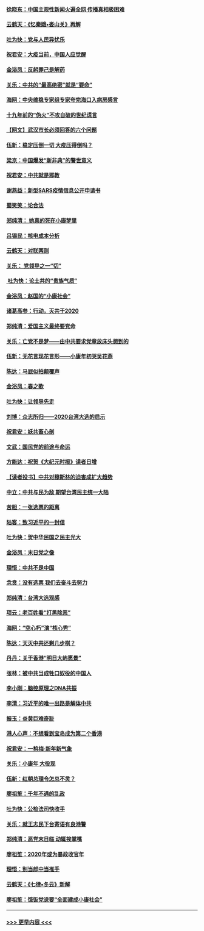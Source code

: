 #### [徐晓东：中国主观性新闻火遍全网 传播真相极困难](../pages/nsc993/n11826508.md?t=01281033) 
#### [云鹤天：《忆秦娥▪娄山关》再解](../pages/nsc993/n11824682.md?t=01281033) 
#### [吐为快：党与人民异忧乐](../pages/nsc993/n11824660.md?t=01281033) 
#### [祝君安：大疫当前，中国人应觉醒](../pages/nsc993/n11821946.md?t=01281033) 
#### [金浴凤：反躬罪己是解药](../pages/nsc993/n11820280.md?t=01281033) 
#### [关乐：中共的“最高绝密”就是“要命”](../pages/nsc993/n11816946.md?t=01281033) 
#### [海网：中央维稳专家组专家夸完海口入病房感言](../pages/nsc993/n11815138.md?t=01281033) 
#### [十九年前的“伪火”不攻自破的世纪谎言](../pages/nsc993/n11813238.md?t=01281033) 
#### [【网文】武汉市长必须回答的六个问题](../pages/nsc993/n11813848.md?t=01281033) 
#### [伍新：稳定压倒一切 大疫压得倒吗？](../pages/nsc993/n11812634.md?t=01281033) 
#### [梁京：中国爆发“新非典”的警世意义](../pages/nsc993/n11812554.md?t=01281033) 
#### [祝君安：中共就是邪教](../pages/nsc993/n11812431.md?t=01281033) 
#### [谢燕益：新型SARS疫情信息公开申请书](../pages/nsc993/n11808840.md?t=01281033) 
#### [蜀笑笑：论合法](../pages/nsc993/n11808064.md?t=01281033) 
#### [郑纯清： 她真的死在小康梦里](../pages/nsc993/n11806623.md?t=01281033) 
#### [吕锡民：核电成本分析](../pages/nsc993/n11806284.md?t=01281033) 
#### [云鹤天：对联两则](../pages/nsc993/n11805957.md?t=01281033) 
#### [关乐： 党领导之一“切”](../pages/nsc993/n11804505.md?t=01281033) 
#### [ 吐为快：论土共的“贵族气质”](../pages/nsc993/n11804490.md?t=01281033) 
#### [金浴凤：赵国的“小康社会”](../pages/nsc993/n11804452.md?t=01281033) 
#### [诸葛高参：行动，灭共于2020](../pages/nsc993/n11804120.md?t=01281033) 
#### [郑纯清：爱国主义最终要党命](../pages/nsc993/n11802197.md?t=01281033) 
#### [关乐：亡党不是梦——由中共要求党章放床头想到的](../pages/nsc993/n11802156.md?t=01281033) 
#### [伍新：无花言现花言形——小康年初哭吴花燕](../pages/nsc993/n11800044.md?t=01281033) 
#### [陈达：马屁似拍颠覆声](../pages/nsc993/n11800010.md?t=01281033) 
#### [金浴凤：春之歌](../pages/nsc993/n11797687.md?t=01281033) 
#### [吐为快：让领导先走](../pages/nsc993/n11797512.md?t=01281033) 
#### [刘博：众志所归——2020台湾大选的启示](../pages/nsc993/n11796878.md?t=01281033) 
#### [祝君安：妖共畜心剖](../pages/nsc993/n11794273.md?t=01281033) 
#### [文武：国民党的前途与命运](../pages/nsc993/n11794198.md?t=01281033) 
#### [方能达：祝贺《大纪元时报》读者日增](../pages/nsc993/n11793807.md?t=01281033) 
#### [【读者投书】中共对穆斯林的迫害成扩大趋势](../pages/nsc993/n11791371.md?t=01281033) 
#### [中立：中共与民为敌 期望台湾民主统一大陆](../pages/nsc993/n11790392.md?t=01281033) 
#### [苦胆：一张选票的距离](../pages/nsc993/n11788914.md?t=01281033) 
#### [陆客：致习近平的一封信](../pages/nsc993/n11788867.md?t=01281033) 
#### [吐为快：贺中华民国之民主光大](../pages/nsc993/n11788618.md?t=01281033) 
#### [金浴凤：末日党之像](../pages/nsc993/n11787475.md?t=01281033) 
#### [理悟：中共不是中国](../pages/nsc993/n11787463.md?t=01281033) 
#### [念贲：没有选票  我们去奋斗去努力](../pages/nsc993/n11787398.md?t=01281033) 
#### [郑纯清：台湾大选观感](../pages/nsc993/n11786210.md?t=01281033) 
#### [项云：老百姓看“打黑除恶”](../pages/nsc993/n11785398.md?t=01281033) 
#### [海网：“空心朽”演“核心秀”](../pages/nsc993/n11783874.md?t=01281033) 
#### [陈达：天灭中共还剩几步棋？](../pages/nsc993/n11783719.md?t=01281033) 
#### [丹丹：关于香港“明日大屿愿景”](../pages/nsc993/n11783273.md?t=01281033) 
#### [张林：被中共当成牲口奴役的中国人](../pages/nsc993/n11782397.md?t=01281033) 
#### [李小刚：脑控原理之DNA共振](../pages/nsc993/n11780962.md?t=01281033) 
#### [李清：习近平的唯一出路是解体中共](../pages/nsc993/n11780866.md?t=01281033) 
#### [振玉：炎黄巨难奇耻](../pages/nsc993/n11779632.md?t=01281033) 
#### [港人心声：不想看到宝岛成为第二个香港](../pages/nsc993/n11778817.md?t=01281033) 
#### [祝君安：一剪梅‧新年新气象](../pages/nsc993/n11776340.md?t=01281033) 
#### [关乐：小康年 大役现](../pages/nsc993/n11774213.md?t=01281033) 
#### [伍新：红朝总理令怎总不灵？](../pages/nsc993/n11770813.md?t=01281033) 
#### [廖祖笙：千年不遇的乱政](../pages/nsc993/n11770373.md?t=01281033) 
#### [吐为快：公检法司快收手](../pages/nsc993/n11770359.md?t=01281033) 
#### [关乐：就王志民下台寄语有良港警](../pages/nsc993/n11769903.md?t=01281033) 
#### [郑纯清：恶党末日临 动辄挨掌嘴](../pages/nsc993/n11769356.md?t=01281033) 
#### [廖祖笙：2020年或为暴政收官年](../pages/nsc993/n11768216.md?t=01281033) 
#### [理悟：别当郎中当推手](../pages/nsc993/n11768243.md?t=01281033) 
#### [云鹤天：《七律▪冬云》新解](../pages/nsc993/n11768204.md?t=01281033) 
#### [廖祖笙：饿饭党说要“全面建成小康社会”](../pages/nsc993/n11767482.md?t=01281033) 

----
#### [ >>> 更早内容 <<< ](../indexes/nsc993-earlier.md)
